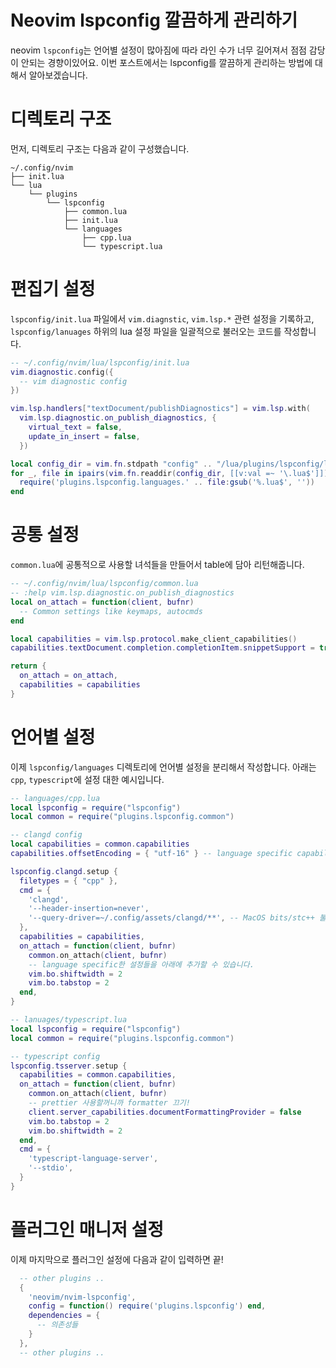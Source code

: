 # Neovim lspconfig 깔끔하게 관리하기

neovim `lspconfig`는 언어별 설정이 많아짐에 따라 라인 수가 너무 길어져서 점점 감당이 안되는 경향이있어요. 이번 포스트에서는 lspconfig를 깔끔하게 관리하는 방법에 대해서 알아보겠습니다.
<!--more-->

# 디렉토리 구조 
먼저, 디렉토리 구조는 다음과 같이 구성했습니다.
```
~/.config/nvim
├── init.lua
└── lua
    └── plugins
        └── lspconfig
            ├── common.lua
            ├── init.lua
            └── languages
                ├── cpp.lua
                └── typescript.lua
```

# 편집기 설정
`lspconfig/init.lua`  파일에서 `vim.diagnstic`, `vim.lsp.*` 관련 설정을 기록하고, `lspconfig/lanuages` 하위의 lua 설정 파일을 일괄적으로 불러오는 코드를 작성합니다.
```lua
-- ~/.config/nvim/lua/lspconfig/init.lua
vim.diagnostic.config({
  -- vim diagnostic config
})

vim.lsp.handlers["textDocument/publishDiagnostics"] = vim.lsp.with(
  vim.lsp.diagnostic.on_publish_diagnostics, {
    virtual_text = false,
    update_in_insert = false,
  })

local config_dir = vim.fn.stdpath "config" .. "/lua/plugins/lspconfig/languages"
for _, file in ipairs(vim.fn.readdir(config_dir, [[v:val =~ '\.lua$']])) do
  require('plugins.lspconfig.languages.' .. file:gsub('%.lua$', ''))
end
```

# 공통 설정
`common.lua`에 공통적으로 사용할 녀석들을 만들어서 table에 담아 리턴해줍니다.
```lua
-- ~/.config/nvim/lua/lspconfig/common.lua
-- :help vim.lsp.diagnostic.on_publish_diagnostics
local on_attach = function(client, bufnr)
  -- Common settings like keymaps, autocmds
end

local capabilities = vim.lsp.protocol.make_client_capabilities()
capabilities.textDocument.completion.completionItem.snippetSupport = true

return {
  on_attach = on_attach,
  capabilities = capabilities
}
```

# 언어별 설정
이제 `lspconfig/languages` 디렉토리에 언어별 설정을 분리해서 작성합니다. 아래는 `cpp`, `typescript`에 설정 대한 예시입니다.
```lua
-- languages/cpp.lua
local lspconfig = require("lspconfig")
local common = require("plugins.lspconfig.common")

-- clangd config
local capabilities = common.capabilities
capabilities.offsetEncoding = { "utf-16" } -- language specific capabilities

lspconfig.clangd.setup {
  filetypes = { "cpp" },
  cmd = {
    'clangd',
    '--header-insertion=never',
    '--query-driver=~/.config/assets/clangd/**', -- MacOS bits/stc++ 불러오기!
  },
  capabilities = capabilities,
  on_attach = function(client, bufnr)
    common.on_attach(client, bufnr) 
    -- language specific한 설정들을 아래에 추가할 수 있습니다.
    vim.bo.shiftwidth = 2
    vim.bo.tabstop = 2
  end,
}
```

```lua
-- lanuages/typescript.lua
local lspconfig = require("lspconfig")
local common = require("plugins.lspconfig.common")

-- typescript config
lspconfig.tsserver.setup {
  capabilities = common.capabilities,
  on_attach = function(client, bufnr)
    common.on_attach(client, bufnr)
    -- prettier 사용할꺼니까 formatter 끄기!
    client.server_capabilities.documentFormattingProvider = false
    vim.bo.tabstop = 2
    vim.bo.shiftwidth = 2
  end,
  cmd = {
    'typescript-language-server',
    '--stdio',
  }
}
```

# 플러그인 매니저 설정
이제 마지막으로 플러그인 설정에 다음과 같이 입력하면 끝!
```lua
  -- other plugins ..
  {
    'neovim/nvim-lspconfig',
    config = function() require('plugins.lspconfig') end,
    dependencies = {
      -- 의존성들
    }
  },
  -- other plugins ..
```


